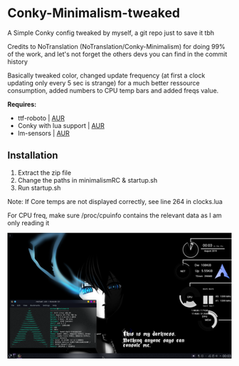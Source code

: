 # Conky-Minimalism-tweaked
A Simple Conky config tweaked by myself, a git repo just to save it tbh

Credits to NoTranslation (NoTranslation/Conky-Minimalism) for doing 99% of the work, and let's not forget the others devs you can find in the commit history

Basically tweaked color, changed update frequency (at first a clock updating only every 5 sec is strange) for a much better ressource consumption, added numbers to CPU temp bars and added freqs value.



**Requires:**
* ttf-roboto  |  [AUR](https://www.archlinux.org/packages/community/any/ttf-roboto/)
* Conky with lua support | [AUR](https://aur.archlinux.org/packages/conky-lua/)
* lm-sensors | [AUR](https://www.archlinux.org/packages/?name=lm_sensors)

## Installation
1. Extract the zip file
2. Change the paths in minimalismRC & startup.sh
3. Run startup.sh

Note: If Core temps are not displayed correctly, see line 264 in clocks.lua

For CPU freq, make sure /proc/cpuinfo contains the relevant data as I am only reading it

![](./example.png)


